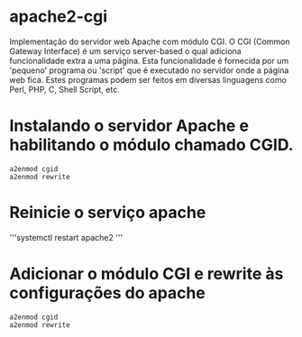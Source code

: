 # apache2-cgi
Implementação do servidor web Apache com módulo CGI. O CGI (Common Gateway Interface) é um serviço server-based o qual adiciona funcionalidade extra a uma página. Esta funcionalidade é fornecida por um 'pequeno' programa ou 'script' que é executado no servidor onde a página web fica. Estes programas podem ser feitos em diversas linguagens como Perl, PHP, C, Shell Script, etc.

# Instalando o servidor Apache e habilitando o módulo chamado CGID.
```apt-get install apache2
a2enmod cgid
a2enmod rewrite
```

# Reinicie o serviço apache
'''systemctl restart apache2
'''

# Adicionar o módulo CGI e rewrite às configurações do apache
```a2enmod cgi
a2enmod cgid
a2enmod rewrite
```
